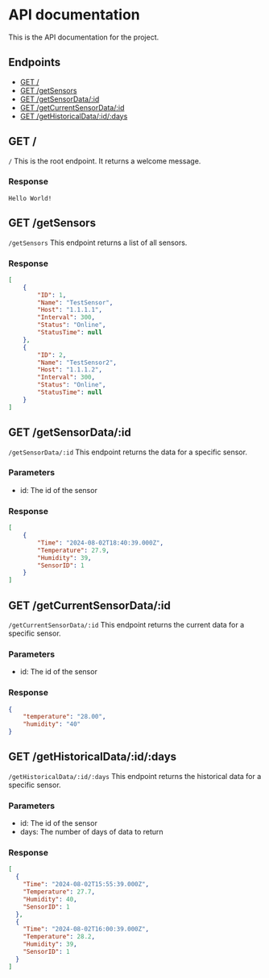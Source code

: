 # API documentation
This is the API documentation for the project.

## Endpoints
- [GET /](#GET-/)
- [GET /getSensors](#getSensors)
- [GET /getSensorData/:id](#getSensorData)
- [GET /getCurrentSensorData/:id](#getCurrentSensorData)
- [GET /getHistoricalData/:id/:days](#getHistoricalData)

## GET /
```/```
This is the root endpoint. It returns a welcome message.

### Response
```Hello World!```

## GET /getSensors
```/getSensors```
This endpoint returns a list of all sensors.

### Response
```json
[
    {
        "ID": 1,
        "Name": "TestSensor",
        "Host": "1.1.1.1",
        "Interval": 300,
        "Status": "Online",
        "StatusTime": null
    },
    {
        "ID": 2,
        "Name": "TestSensor2",
        "Host": "1.1.1.2",
        "Interval": 300,
        "Status": "Online",
        "StatusTime": null
    }
]
```

## GET /getSensorData/:id
```/getSensorData/:id```
This endpoint returns the data for a specific sensor.

### Parameters
- id: The id of the sensor

### Response
```json
[
    {
        "Time": "2024-08-02T18:40:39.000Z",
        "Temperature": 27.9,
        "Humidity": 39,
        "SensorID": 1
    }
]
```

## GET /getCurrentSensorData/:id
```/getCurrentSensorData/:id```
This endpoint returns the current data for a specific sensor.

### Parameters
- id: The id of the sensor

### Response
```json
{
    "temperature": "28.00",
    "humidity": "40"
}
```

## GET /getHistoricalData/:id/:days
```/getHistoricalData/:id/:days```
This endpoint returns the historical data for a specific sensor.

### Parameters
- id: The id of the sensor
- days: The number of days of data to return

### Response
```json
[
  {
    "Time": "2024-08-02T15:55:39.000Z",
    "Temperature": 27.7,
    "Humidity": 40,
    "SensorID": 1
  },
  {
    "Time": "2024-08-02T16:00:39.000Z",
    "Temperature": 28.2,
    "Humidity": 39,
    "SensorID": 1
  }
]
```
